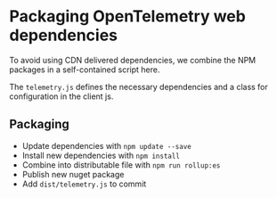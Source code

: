 # Packaging OpenTelemetry web dependencies

To avoid using CDN delivered dependencies, we combine the NPM packages in a self-contained script here.

The `telemetry.js` defines the necessary dependencies and a class for configuration in the client js.

## Packaging

- Update dependencies with `npm update --save`
- Install new dependencies with `npm install`
- Combine into distributable file with `npm run rollup:es`
- Publish new nuget package
- Add `dist/telemetry.js` to commit